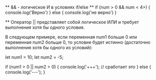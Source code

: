 ** && - логическое И в условиях if/else 
** if (num > 0 && num < 4>) {
  console.log('Верно')
} else {
  console.log('не верно')
}


** Оператор || представляет собой логическое ИЛИ и требует выполнения хотя бы одного условия.

В следующем примере, если переменная num1 больше 0 или переменная num2 больше 0, то условие будет истинно (достаточно выполнения хотя бы одного из условий):

let num1 = 10;
let num2 = -5;

if (num1 > 0 || num2 > 0) {
	console.log('+++'); // сработает это
} else {
	console.log('---');
}